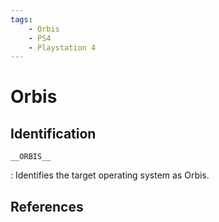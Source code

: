 ```yaml
---
tags:
    - Orbis
    - PS4
    - Playstation 4
---
```

# Orbis

## Identification

`__ORBIS__`

:   Identifies the target operating system as Orbis.

## References
